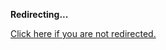 <!DOCTYPE html>
<html>
<head>
<title>Redirecting...</title>
<link rel="canonical" href="http://mstksg.github.com/inCode/entry/blog-engine-updates-markdown-preprocessor-fay-scripts.md"/>
<meta http-equiv="content-type" content="text/html; charset=utf-8" />
<meta http-equiv="refresh" content="0; url=#{destination_path}" />
</head>
<body>
  <p><strong>Redirecting...</strong></p>
  <p><a href='http://mstksg.github.com/inCode/entry/blog-engine-updates-markdown-preprocessor-fay-scripts.md'>Click here if you are not redirected.</a></p>
  <script>
    document.location.href = "http://mstksg.github.com/inCode/entry/blog-engine-updates-markdown-preprocessor-fay-scripts.md";
  </script>
</body>
</html>
